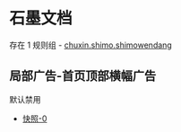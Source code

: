 # 石墨文档

存在 1 规则组 - [chuxin.shimo.shimowendang](/src/apps/chuxin.shimo.shimowendang.ts)

## 局部广告-首页顶部横幅广告

默认禁用

- [快照-0](https://i.gkd.li/i/13627960)
